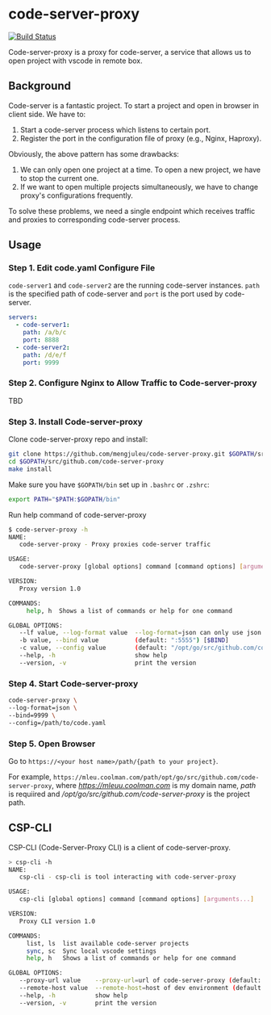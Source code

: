 # code-server-proxy
[![Build Status](https://travis-ci.org/mengjuleu/code-server-proxy.svg?branch=master)](https://travis-ci.org/mengjuleu/code-server-proxy)

Code-server-proxy is a proxy for code-server, a service that allows us to open project with vscode in remote box.

## Background

Code-server is a fantastic project. To start a project and open in browser in client side. We have to:
  1. Start a code-server process which listens to certain port.
  2. Register the port in the configuration file of proxy (e.g., Nginx, Haproxy).

Obviously, the above pattern has some drawbacks:
  1. We can only open one project at a time. To open a new project, we have to stop the current one.
  2. If we want to open multiple projects simultaneously, we have to change proxy's configurations frequently.
  

To solve these problems, we need a single endpoint which receives traffic and proxies to corresponding code-server process.

## Usage

### Step 1. Edit code.yaml Configure File

`code-server1` and `code-server2` are the running code-server instances. `path` is the specified path of code-server and `port` is the port used by code-server.

```yaml
servers:
  - code-server1:
    path: /a/b/c
    port: 8888
  - code-server2:
    path: /d/e/f
    port: 9999
```

### Step 2. Configure Nginx to Allow Traffic to Code-server-proxy

TBD

### Step 3. Install Code-server-proxy

Clone code-server-proxy repo and install: 

```bash
git clone https://github.com/mengjuleu/code-server-proxy.git $GOPATH/src/github.com/code-server-proxy
cd $GOPATH/src/github.com/code-server-proxy
make install
```

Make sure you have `$GOPATH/bin` set up in `.bashrc` or `.zshrc`:

```bash
export PATH="$PATH:$GOPATH/bin"
```

Run help command of code-server-proxy

```bash
$ code-server-proxy -h
NAME:
   code-server-proxy - Proxy proxies code-server traffic

USAGE:
   code-server-proxy [global options] command [command options] [arguments...]

VERSION:
   Proxy version 1.0

COMMANDS:
     help, h  Shows a list of commands or help for one command

GLOBAL OPTIONS:
   --lf value, --log-format value  --log-format=json can only use json or text (default: "json") [$LOG_FORMAT]
   -b value, --bind value          (default: ":5555") [$BIND]
   -c value, --config value        (default: "/opt/go/src/github.com/code-server-proxy/code.yaml") [$CONFIG]
   --help, -h                      show help
   --version, -v                   print the version
```

### Step 4. Start Code-server-proxy

```bash
code-server-proxy \
--log-format=json \
--bind=9999 \
--config=/path/to/code.yaml
```

### Step 5. Open Browser

Go to `https://<your host name>/path/{path to your project}`.

For example, `https://mleu.coolman.com/path/opt/go/src/github.com/code-server-proxy`,
where *https://mleuu.coolman.com* is my domain name, *path* is requiired and */opt/go/src/github.com/code-server-proxy* is the project path.

## CSP-CLI

CSP-CLI (Code-Server-Proxy CLI) is a client of code-server-proxy.

```bash
> csp-cli -h
NAME:
   csp-cli - csp-cli is tool interacting with code-server-proxy

USAGE:
   csp-cli [global options] command [command options] [arguments...]

VERSION:
   Proxy CLI version 1.0

COMMANDS:
     list, ls  list available code-server projects
     sync, sc  Sync local vscode settings
     help, h   Shows a list of commands or help for one command

GLOBAL OPTIONS:
   --proxy-url value    --proxy-url=url of code-server-proxy (default: "https://ide.mleumonster.devbucket.org") [$PROXY_URL]
   --remote-host value  --remote-host=host of dev environment (default: "mleumonster@mleumonster.dev.devbucket.org") [$REMOTE_HOST]
   --help, -h           show help
   --version, -v        print the version
```



